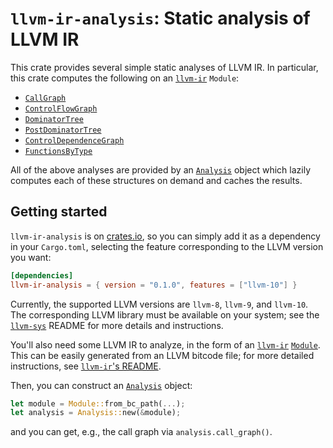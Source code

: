 # `llvm-ir-analysis`: Static analysis of LLVM IR

This crate provides several simple static analyses of LLVM IR.
In particular, this crate computes the following on an [`llvm-ir`] `Module`:

- [`CallGraph`](https://docs.rs/llvm-ir-analysis/0.1.0/llvm_ir_analysis/struct.CallGraph.html)
- [`ControlFlowGraph`](https://docs.rs/llvm-ir-analysis/0.1.0/llvm_ir_analysis/struct.ControlFlowGraph.html)
- [`DominatorTree`](https://docs.rs/llvm-ir-analysis/0.1.0/llvm_ir_analysis/struct.DominatorTree.html)
- [`PostDominatorTree`](https://docs.rs/llvm-ir-analysis/0.1.0/llvm_ir_analysis/struct.PostDominatorTree.html)
- [`ControlDependenceGraph`](https://docs.rs/llvm-ir-analysis/0.1.0/llvm_ir_analysis/struct.ControlDependenceGraph.html)
- [`FunctionsByType`](https://docs.rs/llvm-ir-analysis/0.1.0/llvm_ir_analysis/struct.FunctionsByType.html)

All of the above analyses are provided by an [`Analysis`] object which lazily
computes each of these structures on demand and caches the results.

## Getting started

`llvm-ir-analysis` is on [crates.io](https://crates.io/crates/llvm-ir-analysis),
so you can simply add it as a dependency in your `Cargo.toml`, selecting the
feature corresponding to the LLVM version you want:
```toml
[dependencies]
llvm-ir-analysis = { version = "0.1.0", features = ["llvm-10"] }
```
Currently, the supported LLVM versions are `llvm-8`, `llvm-9`, and `llvm-10`.
The corresponding LLVM library must be available on your system; see the
[`llvm-sys`] README for more details and instructions.

You'll also need some LLVM IR to analyze, in the form of an [`llvm-ir`] [`Module`].
This can be easily generated from an LLVM bitcode file; for more detailed
instructions, see [`llvm-ir`'s README](https://crates.io/crates/llvm-ir).

Then, you can construct an [`Analysis`] object:
```rust
let module = Module::from_bc_path(...);
let analysis = Analysis::new(&module);
```
and you can get, e.g., the call graph via `analysis.call_graph()`.

[`llvm-ir`]: https://crates.io/crates/llvm-ir
[`llvm-sys`]: https://crates.io/crates/llvm-sys
[`Module`]: https://docs.rs/llvm-ir/0.7.1/llvm_ir/module/struct.Module.html
[`Analysis`]: https://docs.rs/llvm-ir-analysis/0.1.0/llvm_ir_analysis/struct.Analysis.html
